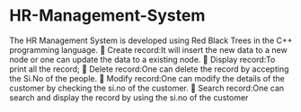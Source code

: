 # HR-Management-System
The HR Management System is developed using Red Black Trees in the C++ programming language.
	Create record:It will insert the new data to a new node or one can update the data to a existing node.
	Display record:To print all the record;
	Delete record:One can delete the record by accepting the Si.No of the people.
	Modify record:One can modify the details of the customer by checking the si.no of the customer.
	Search record:One can search and display the record by using the si.no of the customer
